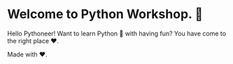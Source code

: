 # Welcome to Python Workshop. 🐍

Hello Pythoneer! Want to learn Python 🐍 with having fun? You have come to the right place ❤️.


Made with ❤️.